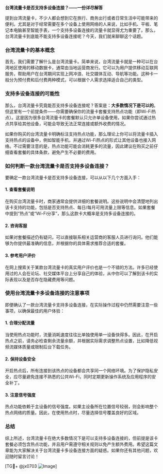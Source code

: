 **台湾流量卡是否支持多设备连接？——一份详尽解答**

提到台湾流量卡，不少人都会想到它在旅行、商务出行或者日常生活中可能带来的便利。尤其是对于经常需要在多个设备上使用网络的人来说，比如手机、平板、笔记本电脑甚至智能手表，一个支持多设备连接的流量卡就显得尤为重要了。那么，台湾流量卡到底能不能支持多设备连接呢？今天，我们就来聊聊这个话题。

### 台湾流量卡的基本概念

首先，我们需要了解什么是台湾流量卡。简单来说，台湾流量卡就是一种可以在台湾地区使用的移动数据卡，通常由当地运营商发行。它可以为用户提供移动互联网服务，帮助用户在台湾期间实现上网冲浪、社交媒体互动、导航等功能。这种卡一般分为预付费和后付费两种模式，可以根据个人需求选择适合自己的类型。

### 支持多设备连接的可能性

那么，台湾流量卡究竟能否支持多设备连接呢？答案是：**大多数情况下是可以的**。但这里有一个前提条件——你需要确保你的流量卡套餐支持热点功能（即Wi-Fi热点）。这是因为很多台湾流量卡的套餐默认只允许单设备使用，如果你尝试通过热点共享给其他设备，可能会导致无法正常连接或额外收费的情况。

如果你购买的台湾流量卡明确标注支持热点功能，那么理论上你可以将流量卡插入支持热点的设备中，例如智能手机，并通过Wi-Fi热点的形式让其他设备也接入网络。不过需要注意的是，热点功能可能会消耗更多的流量，因此建议在购买之前仔细查看套餐的具体条款，避免产生不必要的费用。

### 如何判断一款台湾流量卡是否支持多设备连接？

要确定一款台湾流量卡是否支持多设备连接，可以从以下几个方面入手：

#### 1. **查看套餐说明**
   在购买台湾流量卡时，商家通常会提供详细的套餐说明。这些说明中会清楚地列出该卡支持的功能，包括是否支持热点、每日/每月可用流量上限等信息。如果套餐中提到“热点”或“Wi-Fi分享”，那么这款卡大概率是支持多设备连接的。

#### 2. **咨询客服**
   如果对套餐描述仍有疑问，可以直接联系相关运营商的客服人员进行询问。他们能够为你提供最准确的信息，并根据你的具体需求推荐合适的套餐。

#### 3. **参考用户评价**
   在网上搜索关于某款台湾流量卡的真实用户评价也是一个不错的方法。许多已经使用过的人会在论坛、社交媒体平台上分享自己的体验，从中你可以了解到该卡的实际表现以及是否存在隐藏费用等问题。

### 使用台湾流量卡多设备连接的注意事项

即便确认了一款台湾流量卡支持多设备连接，在实际操作过程中仍然需要注意一些事项，以确保最佳的用户体验：

#### 1. **合理分配流量**
   当使用热点功能时，流量消耗速度往往比单独使用单一设备快得多。因此，在开启热点之前，请务必检查剩余流量余额，并根据实际需求调整热点设置，比如降低视频流媒体质量或限制后台下载任务。

#### 2. **保持设备安全**
   开启热点后，所有连接到该热点的设备都会共享同一个网络环境。为了保护隐私安全，应尽量避免连接不熟悉的公共Wi-Fi，同时定期更新操作系统及应用程序的安全补丁。

#### 3. **注意信号强度**
   热点功能依赖于主设备的信号强度。如果主设备所在位置信号较弱，则会影响整个热点网络的质量。因此，在使用热点时，尽量选择信号覆盖良好的区域。

### 总结

综上所述，台湾流量卡在绝大多数情况下是可以支持多设备连接的，但前提是该卡套餐必须包含热点功能，并且用户需遵守相关规则以免产生额外费用。希望这篇文章能为大家解决关于台湾流量卡多设备连接方面的疑惑。如果你还有其他问题，欢迎随时留言讨论！

[TG💪+ @jx0703 ![Image](https://github.com/user-attachments/assets/dbca1d08-cadb-493c-b0ec-ad6f7a83f270)]